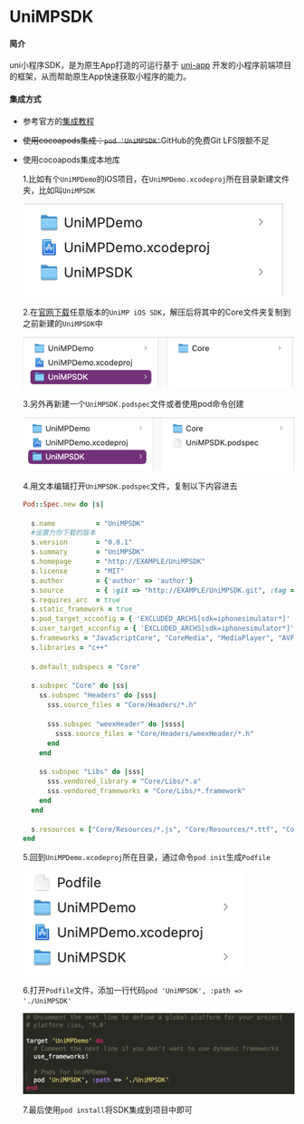 # UniMPSDK

#### 简介

uni小程序SDK，是为原生App打造的可运行基于 [uni-app](https://uniapp.dcloud.io/) 开发的小程序前端项目的框架，从而帮助原生App快速获取小程序的能力。

#### 集成方式

* 参考官方的[集成教程](https://nativesupport.dcloud.net.cn/UniMPDocs/UseSdk/ios)

* ~~使用cocoapods集成：`pod 'UniMPSDK'`~~GitHub的免费Git LFS限额不足

* 使用cocoapods集成本地库

  1.比如有个`UniMPDemo`的iOS项目，在`UniMPDemo.xcodeproj`所在目录新建文件夹，比如叫`UniMPSDK`

  ![image-20201223104524031](image-20201223104524031.png)

  2.在[官网下载](https://nativesupport.dcloud.net.cn/UniMPDocs/SDKDownload/ios)任意版本的`UniMP iOS SDK`，解压后将其中的Core文件夹复制到之前新建的`UniMPSDK`中

  ![image-20201223105205861](image-20201223105205861.png)

  3.另外再新建一个`UniMPSDK.podspec`文件或者使用pod命令创建

  ![image-20201223111630244](image-20201223111630244.png)

  4.用文本编辑打开`UniMPSDK.podspec`文件，复制以下内容进去

  ```ruby
  Pod::Spec.new do |s|
  
    s.name          = "UniMPSDK"
    #设置为你下载的版本
    s.version       = "0.0.1"
    s.summary       = "UniMPSDK"
    s.homepage      = "http://EXAMPLE/UniMPSDK"
    s.license       = "MIT"
    s.author        = {'author' => 'author'}
    s.source        = { :git => "http://EXAMPLE/UniMPSDK.git", :tag => s.version}
    s.requires_arc  = true
    s.static_framework = true
    s.pod_target_xcconfig = { 'EXCLUDED_ARCHS[sdk=iphonesimulator*]' => 'arm64'}
    s.user_target_xcconfig = { 'EXCLUDED_ARCHS[sdk=iphonesimulator*]' => 'arm64'}
    s.frameworks = "JavaScriptCore", "CoreMedia", "MediaPlayer", "AVFoundation", "AVKit", "GLKit", "OpenGLES", "CoreText", "QuartzCore", "CoreGraphics", "QuickLook", "CoreTelephony", "AssetsLibrary", "CoreLocation", "AddressBook"
    s.libraries = "c++"
  
    s.default_subspecs = "Core"
  
    s.subspec "Core" do |ss|
      ss.subspec "Headers" do |sss|
        sss.source_files = "Core/Headers/*.h"
  
        sss.subspec "weexHeader" do |ssss|
          ssss.source_files = "Core/Headers/weexHeader/*.h"
        end
      end
  
      ss.subspec "Libs" do |sss|
        sss.vendored_library = "Core/Libs/*.a"
        sss.vendored_frameworks = "Core/Libs/*.framework"
      end
    end
  
    s.resources = ["Core/Resources/*.js", "Core/Resources/*.ttf", "Core/Resources/*.bundle"]
  end
  ```

  5.回到`UniMPDemo.xcodeproj`所在目录，通过命令`pod init`生成`Podfile`

  ![image-20201223112009664](image-20201223112009664.png)

  6.打开`Podfile`文件，添加一行代码`pod 'UniMPSDK', :path => './UniMPSDK'`

  ![image-20201223112309873](image-20201223112309873.png)

  7.最后使用`pod install`将SDK集成到项目中即可